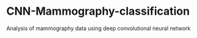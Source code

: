 # CNN-Mammography-classification
Analysis of mammography data using deep convolutional neural network
